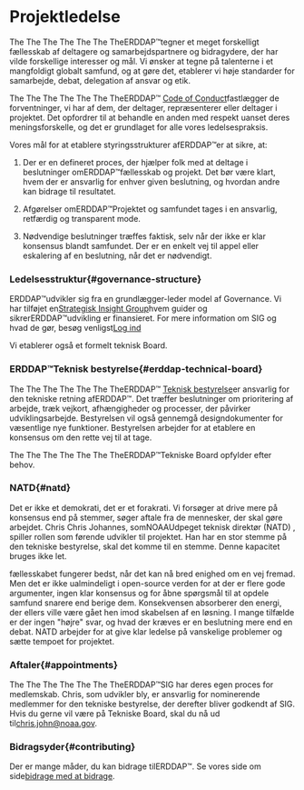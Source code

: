 # Projektledelse

The The The The The The TheERDDAP™tegner et meget forskelligt fællesskab af deltagere og samarbejdspartnere og bidragydere, der har vilde forskellige interesser og mål. Vi ønsker at tegne på talenterne i et mangfoldigt globalt samfund, og at gøre det, etablerer vi høje standarder for samarbejde, debat, delegation af ansvar og etik.

The The The The The The TheERDDAP™ [Code of Conduct](https://github.com/ERDDAP/erddap/blob/main/CODE_OF_CONDUCT.md)fastlægger de forventninger, vi har af dem, der deltager, repræsenterer eller deltager i projektet. Det opfordrer til at behandle en anden med respekt uanset deres meningsforskelle, og det er grundlaget for alle vores ledelsespraksis.

Vores mål for at etablere styringsstrukturer afERDDAP™er at sikre, at:

1. Der er en defineret proces, der hjælper folk med at deltage i beslutninger omERDDAP™fællesskab og projekt. Det bør være klart, hvem der er ansvarlig for enhver given beslutning, og hvordan andre kan bidrage til resultatet.

2. Afgørelser omERDDAP™Projektet og samfundet tages i en ansvarlig, retfærdig og transparent mode.

3. Nødvendige beslutninger træffes faktisk, selv når der ikke er klar konsensus blandt samfundet. Der er en enkelt vej til appel eller eskalering af en beslutning, når det er nødvendigt.


### Ledelsesstruktur{#governance-structure} 

ERDDAP™udvikler sig fra en grundlægger-leder model af Governance. Vi har tilføjet en[Strategisk Insight Group](/StrategicInsightGroup)hvem guider og sikrerERDDAP™udvikling er finansieret. For mere information om SIG og hvad de gør, besøg venligst[Log ind](/StrategicInsightGroup)

Vi etablerer også et formelt teknisk Board.


### ERDDAP™Teknisk bestyrelse{#erddap-technical-board} 

The The The The The The TheERDDAP™ [Teknisk bestyrelse](/technical-board)er ansvarlig for den tekniske retning afERDDAP™. Det træffer beslutninger om prioritering af arbejde, træk vejkort, afhængigheder og processer, der påvirker udviklingsarbejde. Bestyrelsen vil også gennemgå designdokumenter for væsentlige nye funktioner. Bestyrelsen arbejder for at etablere en konsensus om den rette vej til at tage.

The The The The The The TheERDDAP™Tekniske Board opfylder efter behov.


### NATD{#natd} 

Det er ikke et demokrati, det er et forakrati. Vi forsøger at drive mere på konsensus end på stemmer, søger aftale fra de mennesker, der skal gøre arbejdet. Chris Chris Johannes, somNOAAUdpeget teknisk direktør (NATD) , spiller rollen som førende udvikler til projektet. Han har en stor stemme på den tekniske bestyrelse, skal det komme til en stemme. Denne kapacitet bruges ikke let.

fællesskabet fungerer bedst, når det kan nå bred enighed om en vej fremad. Men det er ikke ualmindeligt i open-source verden for at der er flere gode argumenter, ingen klar konsensus og for åbne spørgsmål til at opdele samfund snarere end berige dem. Konsekvensen absorberer den energi, der ellers ville være gået hen imod skabelsen af en løsning. I mange tilfælde er der ingen "højre" svar, og hvad der kræves er en beslutning mere end en debat. NATD arbejder for at give klar ledelse på vanskelige problemer og sætte tempoet for projektet.


### Aftaler{#appointments} 

The The The The The The TheERDDAP™SIG har deres egen proces for medlemskab. Chris, som udvikler bly, er ansvarlig for nominerende medlemmer for den tekniske bestyrelse, der derefter bliver godkendt af SIG. Hvis du gerne vil være på Tekniske Board, skal du nå ud til[chris.john@noaa.gov](mailto:chris.john@noaa.gov).


### Bidragsyder{#contributing} 

Der er mange måder, du kan bidrage tilERDDAP™. Se vores side om side[bidrage med at bidrage](/docs/contributing).
